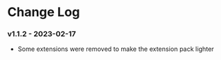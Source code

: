 # Change Log

### v1.1.2 - 2023-02-17

- Some extensions were removed to make the extension pack lighter
